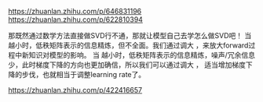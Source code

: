 https://zhuanlan.zhihu.com/p/646831196
https://zhuanlan.zhihu.com/p/622810394

那既然通过数学方法直接做SVD行不通，那就让模型自己去学怎么做SVD吧！
当 越小时，低秩矩阵表示的信息精炼，但不全面。我们通过调大 ，来放大forward过程中新知识对模型的影响。
当 越小时，低秩矩阵表示的信息精炼，噪声/冗余信息少，此时梯度下降的方向也更加确信，所以我们可以通过调大 ，
适当增加梯度下降的步伐，也就相当于调整learning rate了。

https://zhuanlan.zhihu.com/p/422416657